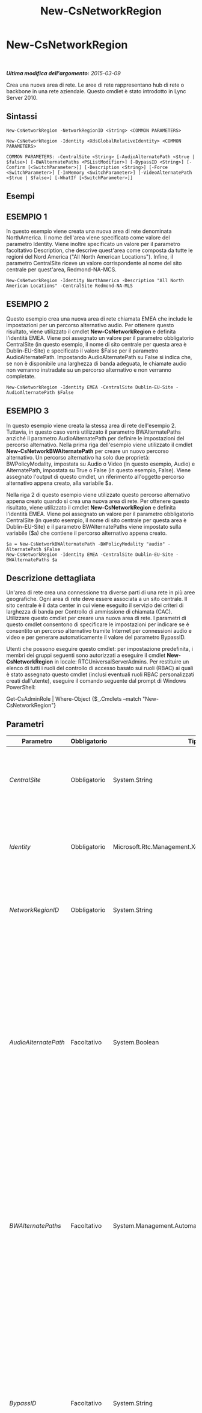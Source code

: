 ﻿---
title: New-CsNetworkRegion
TOCTitle: New-CsNetworkRegion
ms:assetid: 33a8efed-23d3-4a03-bede-80f649eaa7b9
ms:mtpsurl: https://technet.microsoft.com/it-it/library/Gg425829(v=OCS.15)
ms:contentKeyID: 49300134
ms.date: 08/24/2015
mtps_version: v=OCS.15
ms.translationtype: HT
---

# New-CsNetworkRegion

 

_**Ultima modifica dell'argomento:** 2015-03-09_

Crea una nuova area di rete. Le aree di rete rappresentano hub di rete o backbone in una rete aziendale. Questo cmdlet è stato introdotto in Lync Server 2010.

## Sintassi

    New-CsNetworkRegion -NetworkRegionID <String> <COMMON PARAMETERS>

    New-CsNetworkRegion -Identity <XdsGlobalRelativeIdentity> <COMMON PARAMETERS>

    COMMON PARAMETERS: -CentralSite <String> [-AudioAlternatePath <$true | $false>] [-BWAlternatePaths <PSListModifier>] [-BypassID <String>] [-Confirm [<SwitchParameter>]] [-Description <String>] [-Force <SwitchParameter>] [-InMemory <SwitchParameter>] [-VideoAlternatePath <$true | $false>] [-WhatIf [<SwitchParameter>]]

## Esempi

## ESEMPIO 1

In questo esempio viene creata una nuova area di rete denominata NorthAmerica. Il nome dell'area viene specificato come valore del parametro Identity. Viene inoltre specificato un valore per il parametro facoltativo Description, che descrive quest'area come composta da tutte le regioni del Nord America ("All North American Locations"). Infine, il parametro CentralSite riceve un valore corrispondente al nome del sito centrale per quest'area, Redmond-NA-MCS.

    New-CsNetworkRegion -Identity NorthAmerica -Description "All North American Locations" -CentralSite Redmond-NA-MLS

## ESEMPIO 2

Questo esempio crea una nuova area di rete chiamata EMEA che include le impostazioni per un percorso alternativo audio. Per ottenere questo risultato, viene utilizzato il cmdlet **New-CsNetworkRegion** e definita l'identità EMEA. Viene poi assegnato un valore per il parametro obbligatorio CentralSite (in questo esempio, il nome di sito centrale per questa area è Dublin-EU-Site) e specificato il valore $False per il parametro AudioAlternatePath. Impostando AudioAlternatePath su False si indica che, se non è disponibile una larghezza di banda adeguata, le chiamate audio non verranno instradate su un percorso alternativo e non verranno completate.

    New-CsNetworkRegion -Identity EMEA -CentralSite Dublin-EU-Site -AudioAlternatePath $False

## ESEMPIO 3

In questo esempio viene creata la stessa area di rete dell'esempio 2. Tuttavia, in questo caso verrà utilizzato il parametro BWAlternatePaths anziché il parametro AudioAlternatePath per definire le impostazioni del percorso alternativo. Nella prima riga dell'esempio viene utilizzato il cmdlet **New-CsNetworkBWAlternatePath** per creare un nuovo percorso alternativo. Un percorso alternativo ha solo due proprietà: BWPolicyModality, impostata su Audio o Video (in questo esempio, Audio) e AlternatePath, impostata su True o False (in questo esempio, False). Viene assegnato l'output di questo cmdlet, un riferimento all'oggetto percorso alternativo appena creato, alla variabile $a.

Nella riga 2 di questo esempio viene utilizzato questo percorso alternativo appena creato quando si crea una nuova area di rete. Per ottenere questo risultato, viene utilizzato il cmdlet **New-CsNetworkRegion** e definita l'identità EMEA. Viene poi assegnato un valore per il parametro obbligatorio CentralSite (in questo esempio, il nome di sito centrale per questa area è Dublin-EU-Site) e il parametro BWAlternatePaths viene impostato sulla variabile ($a) che contiene il percorso alternativo appena creato.

    $a = New-CsNetworkBWAlternatePath -BWPolicyModality "audio" -AlternatePath $False
    New-CsNetworkRegion -Identity EMEA -CentralSite Dublin-EU-Site -BWAlternatePaths $a

## Descrizione dettagliata

Un'area di rete crea una connessione tra diverse parti di una rete in più aree geografiche. Ogni area di rete deve essere associata a un sito centrale. Il sito centrale è il data center in cui viene eseguito il servizio dei criteri di larghezza di banda per Controllo di ammissione di chiamata (CAC). Utilizzare questo cmdlet per creare una nuova area di rete. I parametri di questo cmdlet consentono di specificare le impostazioni per indicare se è consentito un percorso alternativo tramite Internet per connessioni audio e video e per generare automaticamente il valore del parametro BypassID.

Utenti che possono eseguire questo cmdlet: per impostazione predefinita, i membri dei gruppi seguenti sono autorizzati a eseguire il cmdlet **New-CsNetworkRegion** in locale: RTCUniversalServerAdmins. Per restituire un elenco di tutti i ruoli del controllo di accesso basato sui ruoli (RBAC) ai quali è stato assegnato questo cmdlet (inclusi eventuali ruoli RBAC personalizzati creati dall'utente), eseguire il comando seguente dal prompt di Windows PowerShell:

Get-CsAdminRole | Where-Object {$\_.Cmdlets –match "New-CsNetworkRegion"}

## Parametri


<table>
<colgroup>
<col style="width: 25%" />
<col style="width: 25%" />
<col style="width: 25%" />
<col style="width: 25%" />
</colgroup>
<thead>
<tr class="header">
<th>Parametro</th>
<th>Obbligatorio</th>
<th>Tipo</th>
<th>Descrizione</th>
</tr>
</thead>
<tbody>
<tr class="odd">
<td><p><em>CentralSite</em></p></td>
<td><p>Obbligatorio</p></td>
<td><p>System.String</p></td>
<td><p>Il sito centrale che esegue il servizio dei criteri della larghezza di banda. Per poter utilizzare Controllo di ammissione di chiamata, è necessario che questo servizio sia abilitato. Questo servizio viene eseguito sul Front End Server o sul server Standard Edition.</p></td>
</tr>
<tr class="even">
<td><p><em>Identity</em></p></td>
<td><p>Obbligatorio</p></td>
<td><p>Microsoft.Rtc.Management.Xds.XdsGlobalRelativeIdentity</p></td>
<td><p>Identificatore univoco per le aree di rete appena create. Le aree di rete vengono create solo nell'ambito globale, per cui questo identificatore non specifica un ambito, ma contiene invece una stringa che costituisce il nome univoco della specifica area.</p></td>
</tr>
<tr class="odd">
<td><p><em>NetworkRegionID</em></p></td>
<td><p>Obbligatorio</p></td>
<td><p>System.String</p></td>
<td><p>Questo valore è identico e Identity. Non è possibile specificare un valore sia per Identity sia per NetworkRegionID; il valore immesso per l'uno verrà automaticamente utilizzato anche per l'altro.</p></td>
</tr>
<tr class="even">
<td><p><em>AudioAlternatePath</em></p></td>
<td><p>Facoltativo</p></td>
<td><p>System.Boolean</p></td>
<td><p>Questo parametro determina se le chiamate audio verranno instradate tramite un percorso alternativo se non è disponibile una larghezza di banda adeguata nel percorso principale.</p>
<p>Questo parametro popola la proprietà BWAlternatePaths. Il valore fornito a questo parametro è memorizzato nella proprietà AlternatePath per l'elemento percorso alternativo con un valore Audio per BWPolicyModality.</p>
<p>Se si specifica un valore per questo parametro, non sarà possibile specificare un valore per il parametro BWAlternatePaths.</p>
<p>Valore predefinito: True. Impostare questo parametro su False solo se è necessario disattivare la ripartizione del carico di lavoro in Internet. Se alcune delle chiamate vengono effettuate via Internet, questo valore deve essere True, indipendentemente dalle impostazioni della larghezza di banda.</p></td>
</tr>
<tr class="odd">
<td><p><em>BWAlternatePaths</em></p></td>
<td><p>Facoltativo</p></td>
<td><p>System.Management.Automation.PSListModifier</p></td>
<td><p>Elenco di oggetti in cui è specificato se sono consentiti percorsi di connessione Internet alternativi qualora una richiesta multimediale non possa essere completata con il percorso preferito, ad esempio se sono stati superati i limiti impostati per tale percorso. Gli oggetti percorso alternativo devono essere creati utilizzando il cmdlet <strong>New-CsNetworkBWAlternatePath</strong>.</p>
<p>Se si fornisce un valore per questo parametro non sarà possibile specificare un valore sia per il parametro AudioAlternatePath sia per VideoAlternatePath.</p>
<p>Per impostazione predefinita, i percorsi alternativi per audio e video sono abilitati (AlternatePath = True).</p></td>
</tr>
<tr class="even">
<td><p><em>BypassID</em></p></td>
<td><p>Facoltativo</p></td>
<td><p>System.String</p></td>
<td><p>Identificatore univoco globale (GUID). Questo GUID è utilizzato per mappare le aree di rete alle impostazioni di bypass multimediale in un Controllo di ammissione di chiamata o in una configurazione di rete E99-1 (Enhanced 9-1-1). Utilizzare questo valore BypassID nella chiamata al cmdlet <strong>New-CsNetworkMediaBypassConfiguration</strong>.</p>
<p>Se per questo parametro non si specifica alcun valore, ne verrà generato uno automaticamente. Se si specifica un valore, deve essere nel formato di un GUID, ad esempio 3b24a047-dce6-48b2-9f20-9fbff17ed62a. La generazione automatica è la scelta consigliata. Se si specifica un valore, verrà visualizzato un messaggio in cui si richiede di confermare che si intende specificare un valore anziché consentirne la generazione automatica.</p></td>
</tr>
<tr class="odd">
<td><p><em>Confirm</em></p></td>
<td><p>Facoltativo</p></td>
<td><p>System.Management.Automation.SwitchParameter</p></td>
<td><p>Viene visualizzata una richiesta di conferma prima di eseguire il comando.</p></td>
</tr>
<tr class="even">
<td><p><em>Description</em></p></td>
<td><p>Facoltativo</p></td>
<td><p>System.String</p></td>
<td><p>Stringa che descrive l'area. Questo parametro può essere utilizzato per fornire una descrizione più dettagliata dello scopo a cui è destinata l'area rispetto a quella che può essere fornita dalla sola identità.</p></td>
</tr>
<tr class="odd">
<td><p><em>Force</em></p></td>
<td><p>Facoltativo</p></td>
<td><p>System.Management.Automation.SwitchParameter</p></td>
<td><p>Consente di evitare la visualizzazione delle richieste di conferma che altrimenti verrebbero visualizzate prima che vengano apportate le modifiche. Ad esempio, se si fornisce un valore per il parametro BypassID, non verrà richiesta nessuna conferma.</p></td>
</tr>
<tr class="even">
<td><p><em>InMemory</em></p></td>
<td><p>Facoltativo</p></td>
<td><p>System.Management.Automation.SwitchParameter</p></td>
<td><p>Crea un riferimento a un oggetto senza eseguire realmente il commit dell'oggetto come modifica permanente. Se si assegna l'output del cmdlet chiamato con questo parametro a una variabile, è possibile apportare modifiche alle proprietà del riferimento all'oggetto e quindi eseguire il commit di queste modifiche chiamando il cmdlet Set- corrispondente.</p></td>
</tr>
<tr class="odd">
<td><p><em>VideoAlternatePath</em></p></td>
<td><p>Facoltativo</p></td>
<td><p>System.Boolean</p></td>
<td><p>Questo parametro determina se le chiamate video verranno instradate tramite un percorso alternativo qualora non sia disponibile una larghezza di banda adeguata nel percorso primario.</p>
<p>Questo parametro popola la proprietà BWAlternatePaths. Il valore fornito a questo parametro è memorizzato nella proprietà AlternatePath per l'elemento percorso alternativo con un valore Video per BWPolicyModality.</p>
<p>Se si fornisce un valore per questo parametro, non è possibile specificare un valore per il parametro BWAlternatePaths.</p>
<p>Valore predefinito: True. Impostare questo parametro su False solo se è necessario disattivare la ripartizione del carico di lavoro in Internet. Se alcune delle chiamate vengono effettuate via Internet, questo valore deve essere True, indipendentemente dalle impostazioni della larghezza di banda.</p></td>
</tr>
<tr class="even">
<td><p><em>WhatIf</em></p></td>
<td><p>Facoltativo</p></td>
<td><p>System.Management.Automation.SwitchParameter</p></td>
<td><p>Descrive ciò che accadrebbe se si eseguisse il comando senza eseguirlo realmente.</p></td>
</tr>
</tbody>
</table>


## Tipi di input

Nessuno.

## Tipi restituiti

Consente di creare un oggetto di tipo Microsoft.Rtc.Management.WritableConfig.Settings.NetworkConfiguration.NetworkRegionType.

## Vedere anche

#### Ulteriori risorse

[Remove-CsNetworkRegion](remove-csnetworkregion.md)  
[Set-CsNetworkRegion](set-csnetworkregion.md)  
[Get-CsNetworkRegion](get-csnetworkregion.md)  
[New-CsNetworkBWAlternatePath](new-csnetworkbwalternatepath.md)

